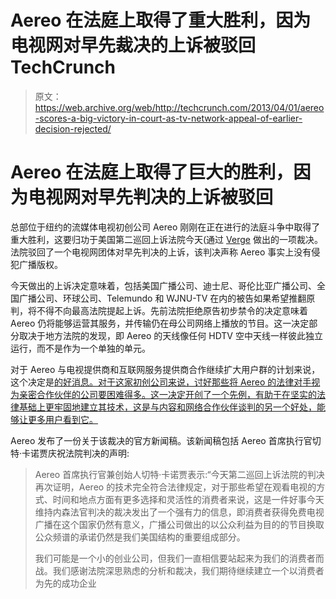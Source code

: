 # Aereo 在法庭上取得了重大胜利，因为电视网对早先裁决的上诉被驳回 TechCrunch

> 原文：<https://web.archive.org/web/http://techcrunch.com/2013/04/01/aereo-scores-a-big-victory-in-court-as-tv-network-appeal-of-earlier-decision-rejected/>

# Aereo 在法庭上取得了巨大的胜利，因为电视网对早先判决的上诉被驳回

总部位于纽约的流媒体电视初创公司 Aereo 刚刚在正在进行的法庭斗争中取得了重大胜利，这要归功于美国第二巡回上诉法院今天(通过 [Verge](Aereo,%20the%20streaming%20TV%20startup%20based%20out%20of%20NYC,%20has%20just%20scored%20a%20significant%20win%20in%20its%20ongoing%20court%20battles%20thanks%20to%20a%20decision%20by%20the%20U.S.%20Court%20of%20Appeals%20for%20the%20Second%20Circuit%20today.%20The%20Court%20rejected%20an%20appeal%20from%20a%20group%20of%20TV%20networks%20against%20an%20earlier%20decision%20claiming%20that%20Aereo%20did%20not%20in%20fact%20infringe%20upon%20broadcaster%20copyrights.) 做出的一项裁决。法院驳回了一个电视网团体对早先判决的上诉，该判决声称 Aereo 事实上没有侵犯广播版权。

今天做出的上诉决定意味着，包括美国广播公司、迪士尼、哥伦比亚广播公司、全国广播公司、环球公司、Telemundo 和 WJNU-TV 在内的被告如果希望推翻原判，将不得不向最高法院提起上诉。先前法院拒绝原告初步禁令的决定意味着 Aereo 仍将能够运营其服务，并传输仍在母公司网络上播放的节目。这一决定部分取决于地方法院的发现，即 Aereo 的天线像任何 HDTV 空中天线一样彼此独立运行，而不是作为一个单独的单元。

对于 Aereo 与电视提供商和互联网服务提供商合作继续扩大用户群的计划来说，这个决定是[的好消息。对于这家初创公司来说，讨好那些将 Aereo 的法律对手视为亲密合作伙伴的公司要困难得多。这一决定开创了一个先例，有助于在坚实的法律基础上更牢固地建立其技术，这是与内容和网络合作伙伴谈判的另一个好处，能够让更多用户看到它。](https://web.archive.org/web/20230130064318/https://techcrunch.com/2013/04/01/aereo-looks-to-tv-providers-isps-to-accelerate-growth/)

Aereo 发布了一份关于该裁决的官方新闻稿。该新闻稿包括 Aereo 首席执行官切特·卡诺贾庆祝法院判决的声明:

> Aereo 首席执行官兼创始人切特·卡诺贾表示:“今天第二巡回上诉法院的判决再次证明，Aereo 的技术完全符合法律规定，对于那些希望在观看电视的方式、时间和地点方面有更多选择和灵活性的消费者来说，这是一件好事今天维持内森法官判决的裁决发出了一个强有力的信息，即消费者获得免费电视广播在这个国家仍然有意义，广播公司做出的以公众利益为目的的节目换取公众频谱的承诺仍然是我们美国结构的重要组成部分。
> 
> 我们可能是一个小的创业公司，但我们一直相信要站起来为我们的消费者而战。我们感谢法院深思熟虑的分析和裁决，我们期待继续建立一个以消费者为先的成功企业